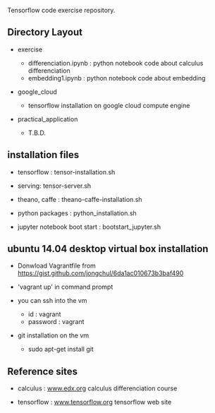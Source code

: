 ﻿Tensorflow code exercise repository.

## Directory Layout

- exercise
   - differenciation.ipynb : python notebook code about calculus differenciation 
   - embedding1.ipynb : python notebook code about embedding

- google_cloud
   - tensorflow installation on google cloud compute engine 

- practical_application
   - T.B.D.


## installation files
 
- tensorflow : tensor-installation.sh 

- serving: tensor-server.sh 

- theano, caffe : theano-caffe-installation.sh

- python packages : python_installation.sh

- jupyter notebook boot start : bootstart_jupyter.sh 


## ubuntu 14.04 desktop virtual box installation
 
- Donwload Vagrantfile from https://gist.github.com/jongchul/6da1ac010673b3baf490 
   
- 'vagrant up' in command prompt  

- you can ssh into the vm 
  - id : vagrant 
  - password : vagrant  

- git installation on the vm 
    - sudo apt-get install git
    


## Reference sites

- calculus : www.edx.org calculus differenciation course

- tensorflow : www.tensorflow.org tensorflow web site




